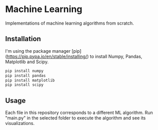 # Machine Learning
Implementations of machine learning algorithms from scratch.

## Installation

I'm using the package manager [pip] (https://pip.pypa.io/en/stable/installing/) to install Numpy, Pandas, Matplotlib and Scipy.

```bash
pip install numpy
pip install pandas
pip install matplotlib
pip install scipy
```

## Usage
Each file in this repository corresponds to a different ML algorithm.
Run "main.py" in the selected folder to execute the algorithm and see its visualizations.
